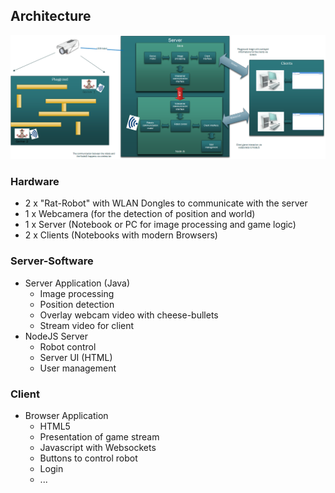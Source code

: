## Architecture

![alt tag](images/architecture_overview.png)

### Hardware

* 2 x "Rat-Robot" with WLAN Dongles to communicate with the server
* 1 x Webcamera (for the detection of position and world)
* 1 x Server (Notebook or PC for image processing and game logic)
* 2 x Clients (Notebooks with modern Browsers)

### Server-Software

* Server Application (Java)
	- Image processing
	- Position detection
	- Overlay webcam video with cheese-bullets
	- Stream video for client
* NodeJS Server
	- Robot control
	- Server UI (HTML)
	- User management

### Client

* Browser Application
	- HTML5
	- Presentation of game stream
	- Javascript with Websockets
	- Buttons to control robot
	- Login
	- ...
